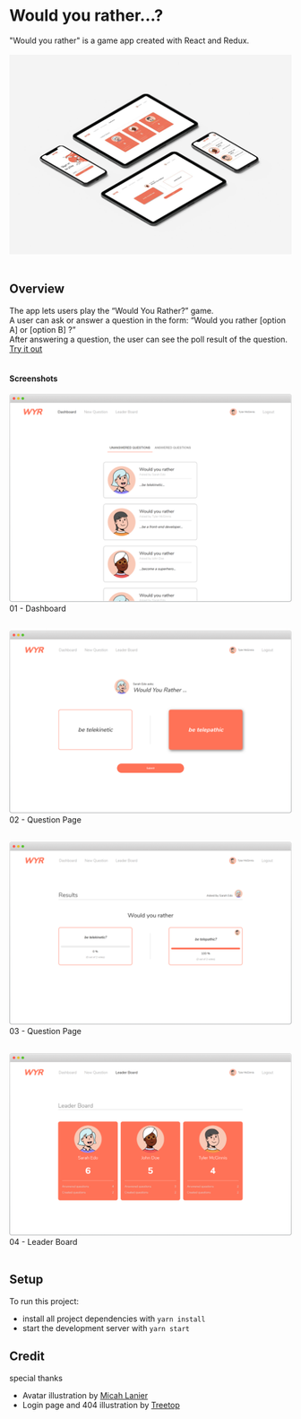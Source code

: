 # Would you rather...?

"Would you rather" is a game app created with React and Redux.
<br>
<br>
![Would you rather cover](./src/images/overview.jpg)
<br>
<br>

## Overview

The app lets users play the “Would You Rather?” game.<br>
A user can ask or answer a question in the form: “Would you rather [option A] or [option B] ?” <br>
After answering a question, the user can see the poll result of the question.
<br>
[Try it out](https://would-you-rather--game.herokuapp.com/)
<br>
<br>

#### Screenshots

![Would you rather screenshot - Dashboard](./src/images/dashboard.png)
01 - Dashboard
<br>
<br>

![Would you rather screenshot - Question Page](./src/images/answerQuestion.png)
02 - Question Page
<br>
<br>

![Would you rather screenshot - Question Page](./src/images/questionResult.png)
03 - Question Page
<br>
<br>

![Would you rather screenshot - Leader Board](./src/images/leaderboard.png)
04 - Leader Board
<br>
<br>

## Setup

To run this project:

- install all project dependencies with `yarn install`
- start the development server with `yarn start`

## Credit

special thanks

- Avatar illustration by [Micah Lanier](https://dribbble.com/micahlanier)
- Login page and 404 illustration by [Treetop](https://thetreetopco.wordpress.com/)
